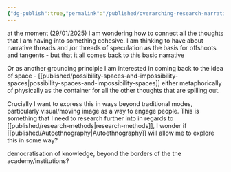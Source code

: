 ```yaml
---
{"dg-publish":true,"permalink":"/published/overarching-research-narrative/"}
---
```


at the moment (29/01/2025) I am wondering how to connect all the thoughts that I am having into something cohesive. I am thinking to have about narrative threads and /or threads of speculation as the basis for offshoots and tangents - but that it all comes back to this basic narrative

Or as another grounding principle I am interested in coming back to the idea of space - [[published/possibility-spaces-and-impossibility-spaces\|possibility-spaces-and-impossibility-spaces]] either metaphorically of physically as the container for all the other thoughts that are spilling out.

Crucially I want to express this in ways beyond traditional modes, particularly visual/moving image as a way to engage people. This is something that I need to research further into in regards to [[published/research-methods\|research-methods]], I wonder if [[published/Autoethnography\|Autoethnography]] will allow me to explore this in some way?

democratisation of knowledge, beyond the borders of the the academy/institutions?


